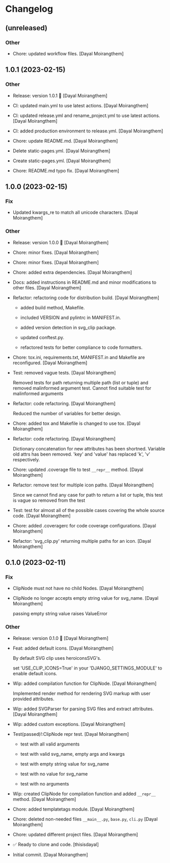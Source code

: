 # Changelog


## (unreleased)

### Other

* Chore: updated workflow files. [Dayal Moirangthem]


## 1.0.1 (2023-02-15)

### Other

* Release: version 1.0.1 🚀 [Dayal Moirangthem]

* CI: updated main.yml to use latest actions. [Dayal Moirangthem]

* CI: updated release.yml and rename_project.yml to use latest actions. [Dayal Moirangthem]

* CI: added production environment to release.yml. [Dayal Moirangthem]

* Chore: update README.md. [Dayal Moirangthem]

* Delete static-pages.yml. [Dayal Moirangthem]

* Create static-pages.yml. [Dayal Moirangthem]

* Chore: README.md typo fix. [Dayal Moirangthem]


## 1.0.0 (2023-02-15)

### Fix

* Updated kwargs_re to match all unicode characters. [Dayal Moirangthem]

### Other

* Release: version 1.0.0 🚀 [Dayal Moirangthem]

* Chore: minor fixes. [Dayal Moirangthem]

* Chore: minor fixes. [Dayal Moirangthem]

* Chore: added extra dependencies. [Dayal Moirangthem]

* Docs: added instructions in README.md and minor modifications to other files. [Dayal Moirangthem]

* Refactor: refactoring code for distribution build. [Dayal Moirangthem]

  - added build method, Makefile.

  - included VERSION and pylintrc in MANIFEST.in.

  - added version detection in svg_clip package.

  - updated conftest.py.

  - refactored tests for better compliance to code formatters.

* Chore: tox.ini, requirements.txt, MANIFEST.in and Makefile are reconfigured. [Dayal Moirangthem]

* Test: removed vague tests. [Dayal Moirangthem]

  Removed tests for path returning multiple path (list or tuple) and removed malinformed argument test. Cannot find suitable test for malinformed arguments

* Refactor: code refactoring. [Dayal Moirangthem]

  Reduced the number of variables for better design.

* Chore: added tox and Makefile is changed to use tox. [Dayal Moirangthem]

* Refactor: code refactoring. [Dayal Moirangthem]

  Dictionary concatenation for new attributes has been shortned. Variable old attrs has been removed. 'key' and 'value' has replaced 'k', 'v' respectively.

* Chore: updated .coverage file to test `__repr__` method. [Dayal Moirangthem]

* Refactor: remove test for multiple icon paths. [Dayal Moirangthem]

  Since we cannot find any case for path to return a list or tuple, this test is vague so removed from the test

* Test: test for almost all of the possible cases covering the whole source code. [Dayal Moirangthem]

* Chore: added .coveragerc for code coverage configurations. [Dayal Moirangthem]

* Refactor: 'svg_clip.py' returning multiple paths for an icon. [Dayal Moirangthem]


## 0.1.0 (2023-02-11)

### Fix

* ClipNode must not have no child Nodes. [Dayal Moirangthem]

* ClipNode no longer accepts empty string value for svg_name. [Dayal Moirangthem]

  passing empty string value raises ValueError

### Other

* Release: version 0.1.0 🚀 [Dayal Moirangthem]

* Feat: added default icons. [Dayal Moirangthem]

  By default SVG clip uses heroiconsSVG's.

  set 'USE_CLIP_ICONS=True' in your 'DJANGO_SETTINGS_MODULE' to enable default icons.

* Wip: added compilation function for ClipNode. [Dayal Moirangthem]

  Implemented render method for rendering SVG markup with user provided attributes.

* Wip: added SVGParser for parsing SVG files and extract attributes. [Dayal Moirangthem]

* Wip: added custom exceptions. [Dayal Moirangthem]

* Test(passed)!:ClipNode repr test. [Dayal Moirangthem]

  - test with all valid arguments

  - test with valid svg_name, empty args and kwargs

  - test with empty string value for svg_name

  - test with no value for svg_name

  - test with no arguments

* Wip: created ClipNode for compilation function and added `__repr__` method. [Dayal Moirangthem]

* Chore: added templatetags module. [Dayal Moirangthem]

* Chore: deleted non-needed files `__main__.py`, `base.py`, `cli.py` [Dayal Moirangthem]

* Chore: updated different project files. [Dayal Moirangthem]

* ✅ Ready to clone and code. [thisisdayal]

* Initial commit. [Dayal Moirangthem]


